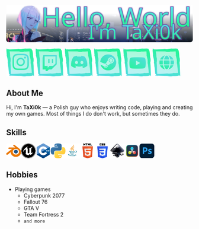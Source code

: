 
![Hello, World! I'm TaXi0k](https://raw.githubusercontent.com/TaXi0k/TaXi0k/46b07cb8e3f706d209f91a171608fcc4eee64268/.github/assets/repo-cover.svg)

<a href="https://www.instagram.com/taxi0k/"><img src="https://raw.githubusercontent.com/TaXi0k/TaXi0k/refs/heads/main/.github/assets/socials/instagram.png" width="75" height="75" alt="Empty"></a>
<a href="https://www.twitch.tv/taxi0k"><img src="https://raw.githubusercontent.com/TaXi0k/TaXi0k/refs/heads/main/.github/assets/socials/twitch.png" width="75" height="75" alt="Empty"></a>
<a href="https://discord.com/users/748861794637971547"><img src="https://raw.githubusercontent.com/TaXi0k/TaXi0k/refs/heads/main/.github/assets/socials/discord.png" width="75" height="75" alt="Empty"></a>
<a href="https://steamcommunity.com/id/TaXi0k/"><img src="https://raw.githubusercontent.com/TaXi0k/TaXi0k/refs/heads/main/.github/assets/socials/steam.png" width="75" height="75" alt="Empty"></a>
<a href="https://www.youtube.com/channel/UC8ZzXymGLiocWnd9ZMeTPAw/featured"><img src="https://raw.githubusercontent.com/TaXi0k/TaXi0k/refs/heads/main/.github/assets/socials/youtube.png" width="75" height="75" alt="Empty"></a>
<a href="#"><img src="https://raw.githubusercontent.com/TaXi0k/TaXi0k/refs/heads/main/.github/assets/socials/website.png" width="75" height="75" alt="Empty"></a>

## About Me

Hi, I'm **TaXi0k** — a Polish guy who enjoys writing code, playing and creating my own games. Most of things I do don't work, but sometimes they do.

## Skills

<img src="https://raw.githubusercontent.com/TaXi0k/TaXi0k/refs/heads/main/.github/assets/skills/blender.png" alt="Blender" width="40" height="40"><img src="https://raw.githubusercontent.com/TaXi0k/TaXi0k/refs/heads/main/.github/assets/skills/ue.png" alt="Unreal Engine" width="40" height="40"><img src="https://raw.githubusercontent.com/TaXi0k/TaXi0k/refs/heads/main/.github/assets/skills/cpp.png" alt="C++" width="40" height="40"><img src="https://raw.githubusercontent.com/TaXi0k/TaXi0k/refs/heads/main/.github/assets/skills/python.png" alt="Python" width="40" height="40"><img src="https://raw.githubusercontent.com/TaXi0k/TaXi0k/refs/heads/main/.github/assets/skills/java.png" alt="Java" width="40" height="40"><img src="https://raw.githubusercontent.com/TaXi0k/TaXi0k/refs/heads/main/.github/assets/skills/html.png" alt="HTML" width="40" height="40"><img src="https://raw.githubusercontent.com/TaXi0k/TaXi0k/refs/heads/main/.github/assets/skills/css.png" alt="CSS" width="40" height="40"><img src="https://raw.githubusercontent.com/TaXi0k/TaXi0k/refs/heads/main/.github/assets/skills/inkscape.png" alt="Inkscape" width="40" height="40"><img src="https://raw.githubusercontent.com/TaXi0k/TaXi0k/refs/heads/main/.github/assets/skills/davinci.png" alt="DaVinci Resolve" width="40" height="40"><img src="https://raw.githubusercontent.com/TaXi0k/TaXi0k/refs/heads/main/.github/assets/skills/ps.png" alt="Photoshop" width="40" height="40">

## Hobbies

* Playing games
  * Cyberpunk 2077
  * Fallout 76
  * GTA V
  * Team Fortress 2
  * `and more`
